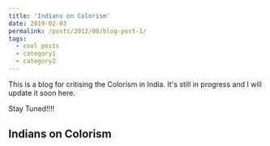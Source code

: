 ```yaml
---
title: 'Indians on Colorism'
date: 2019-02-03
permalink: /posts/2012/08/blog-post-1/
tags:
  - cool posts
  - category1
  - category2
---
```


This is a blog for critising the Colorism in India. It's still in progress and I will update it soon here.

Stay Tuned!!!!

Indians on Colorism
------
